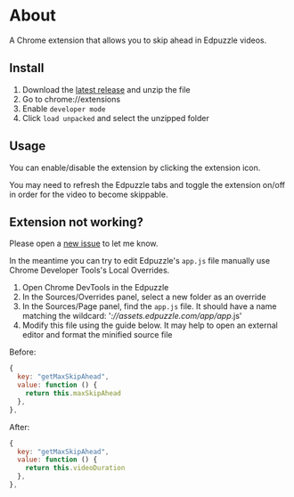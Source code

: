# About
A Chrome extension that allows you to skip ahead in Edpuzzle videos.

## Install
1. Download the [latest release](https://github.com/maxwellmlin/edpuzzle-skip/zipball/main) and unzip the file
2. Go to chrome://extensions
3. Enable `developer mode`
4. Click `load unpacked` and select the unzipped folder

## Usage
You can enable/disable the extension by clicking the extension icon.

You may need to refresh the Edpuzzle tabs and toggle the extension on/off in order for the video to become skippable.

## Extension not working?
Please open a [new issue](https://github.com/maxwellmlin/edpuzzle-skip/issues) to let me know.

In the meantime you can try to edit Edpuzzle's `app.js` file manually use Chrome Developer Tools's Local Overrides.
1. Open Chrome DevTools in the Edpuzzle
2. In the Sources/Overrides panel, select a new folder as an override
3. In the Sources/Page panel, find the `app.js` file. It should have a name matching the wildcard: '*://assets.edpuzzle.com/app/app*.js'
4. Modify this file using the guide below. It may help to open an external editor and format the minified source file

Before:
```javascript
{
  key: "getMaxSkipAhead",
  value: function () {
    return this.maxSkipAhead
  },
},
```

After:
```javascript
{
  key: "getMaxSkipAhead",
  value: function () {
    return this.videoDuration
  },
},
```
